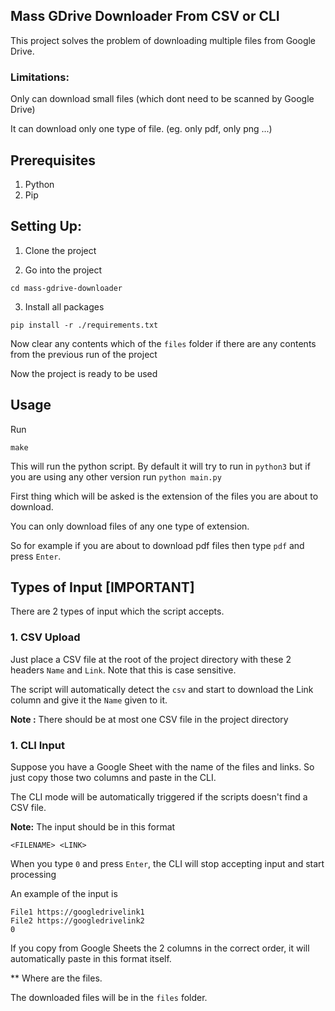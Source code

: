 ## Mass GDrive Downloader From CSV or CLI

This project solves the problem of downloading multiple files from Google Drive.

### Limitations:

Only can download small files (which dont need to be scanned by Google Drive)

It can download only one type of file. (eg. only pdf, only png ...)

## Prerequisites

1. Python
2. Pip

## Setting Up:

1. Clone the project

2. Go into the project
```
cd mass-gdrive-downloader
```
3. Install all packages
```
pip install -r ./requirements.txt
```
Now clear any contents which of the `files` folder if there are any contents from the previous run of the project

Now the project is ready to be used

## Usage

Run
```
make
```
This will run the python script. By default it will try to run in `python3` but if you are using any other version run `python main.py`

First thing which will be asked is the extension of the files you are about to download.

You can only download files of any one type of extension.

So for example if you are about to download pdf files then type `pdf` and press `Enter`.

## Types of Input [IMPORTANT]

There are 2 types of input which the script accepts.

### 1. CSV Upload

Just place a CSV file at the root of the project directory with these 2 headers `Name` and `Link`. Note that this is case sensitive.

The script will automatically detect the `csv` and start to download the Link column and give it the `Name` given to it.

**Note :**
There should be at most one CSV file in the project directory

### 1. CLI Input

Suppose you have a Google Sheet with the name of the files and links. So just copy those two columns and paste in the CLI.

The CLI mode will be automatically triggered if the scripts doesn't find a CSV file.

**Note:**
The input should be in this format
```
<FILENAME> <LINK>
```
When you type `0` and press `Enter`, the CLI will stop accepting input and start processing

An example of the input is
```
File1 https://googledrivelink1
File2 https://googledrivelink2
0
```
If you copy from Google Sheets the 2 columns in the correct order, it will automatically paste in this format itself.

** Where are the files.

The downloaded files will be in the `files` folder.
